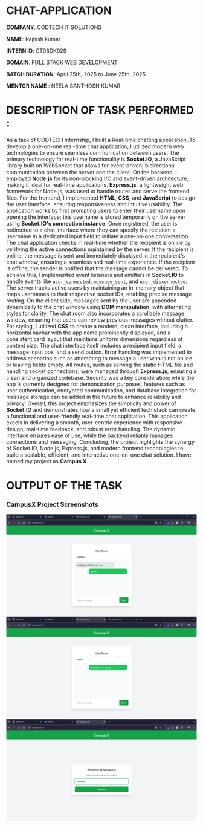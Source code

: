 # CHAT-APPLICATION

**COMPANY**: CODTECH IT SOLUTIONS

**NAME**: Rajnish kumar

**INTERN ID**: CT08DK929

**DOMAIN**: FULL STACK WEB DEVELOPMENT

**BATCH DURATION**: April 25th, 2025 to June 25th, 2025

**MENTOR NAME** : NEELA SANTHOSH KUMAR

# DESCRIPTION OF TASK PERFORMED : 
As a task of CODTECH internship, I built a Real-time chatting application .To develop a one-on-one real-time chat application, I utilized modern web technologies to ensure seamless communication between users. The primary technology for real-time functionality is **Socket.IO**, a JavaScript library built on WebSocket that allows for event-driven, bidirectional communication between the server and the client. On the backend, I employed **Node.js** for its non-blocking I/O and event-driven architecture, making it ideal for real-time applications. **Express.js**, a lightweight web framework for Node.js, was used to handle routes and serve the frontend files. For the frontend, I implemented **HTML**, **CSS**, and **JavaScript** to design the user interface, ensuring responsiveness and intuitive usability. The application works by first prompting users to enter their username upon opening the interface; this username is stored temporarily on the server using **Socket.IO's connection instance**. Once registered, the user is redirected to a chat interface where they can specify the recipient's username in a dedicated input field to initiate a one-on-one conversation. The chat application checks in real-time whether the recipient is online by verifying the active connections maintained by the server. If the recipient is online, the message is sent and immediately displayed in the recipient's chat window, ensuring a seamless and real-time experience. If the recipient is offline, the sender is notified that the message cannot be delivered. To achieve this, I implemented event listeners and emitters in **Socket.IO** to handle events like `user_connected`, `message_sent`, and `user_disconnected`. The server tracks active users by maintaining an in-memory object that maps usernames to their respective socket IDs, enabling precise message routing. On the client side, messages sent by the user are appended dynamically to the chat window using **DOM manipulation**, with alternating styles for clarity. The chat room also incorporates a scrollable message window, ensuring that users can review previous messages without clutter. For styling, I utilized **CSS** to create a modern, clean interface, including a horizontal navbar with the app name prominently displayed, and a consistent card layout that maintains uniform dimensions regardless of content size. The chat interface itself includes a recipient input field, a message input box, and a send button. Error handling was implemented to address scenarios such as attempting to message a user who is not online or leaving fields empty. All routes, such as serving the static HTML file and handling socket connections, were managed through **Express.js**, ensuring a clean and organized codebase. Security was a key consideration; while the app is currently designed for demonstration purposes, features such as user authentication, encrypted communication, and database integration for message storage can be added in the future to enhance reliability and privacy. Overall, this project emphasizes the simplicity and power of **Socket.IO** and demonstrates how a small yet efficient tech stack can create a functional and user-friendly real-time chat application. 
This application excels in delivering a smooth, user-centric experience with responsive design, real-time feedback, and robust error handling. The dynamic interface ensures ease of use, while the backend reliably manages connections and messaging. Concluding, the project highlights the synergy of Socket.IO, Node.js, Express.js, and modern frontend technologies to build a scalable, efficient, and interactive one-on-one chat solution. I have named my project as **Campus X**.

# OUTPUT OF THE TASK
### CampusX Project Screenshots

![Campus X 1](assets/campus%20x%201.png)
![Campus X 2](assets/campus%20x%202.png)
![Campus X 3](assets/campus%20x%203.png)
